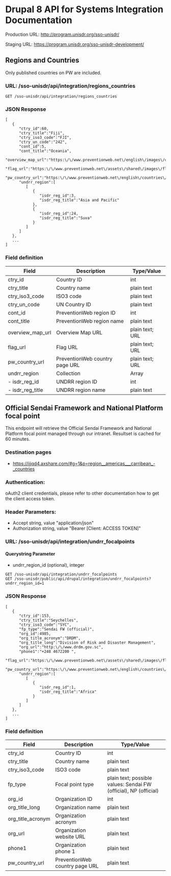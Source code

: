 # Drupal 8 API for Systems Integration Documentation

Production URL: http://program.unisdr.org/sso-unisdr/

Staging URL: https://program.unisdr.org/sso-unisdr-development/


## Regions and Countries

Only published countries on PW are included.

### URL: /sso-unisdr/api/integration/regions_countries

```shell
GET /sso-unisdr/api/integration/regions_countries
```

### JSON Response

```shell
[
   {
      "ctry_id":60,
      "ctry_title":"Fiji",
      "ctry_iso3_code":"FJI",
      "ctry_un_code":"242",
      "cont_id":5,
      "cont_title":"Oceania",
      "overview_map_url":"https:\/\/www.preventionweb.net\/english\/images\/countries\/maps\/fji.gif",
      "flag_url":"https:\/\/www.preventionweb.net\/assets\/shared\/images\/flags\/fji.jpg",
      "pw_country_url":"https:\/\/www.preventionweb.net\/english\/countries\/oceania\/fji",
      "undrr_region":[
         [
            {
               "isdr_reg_id":3,
               "isdr_reg_title":"Asia and Pacific"
            },
            {
               "isdr_reg_id":24,
               "isdr_reg_title":"Suva"
            }
         ]
      ]
   },
   ...
]
```

### Field definition

| Field            | Description                    | Type/Value      |
|------------------|--------------------------------|-----------------|
| ctry_id          | Country ID                     | int             |
| ctry_title       | Country name                   | plain text      |
| ctry_iso3_code   | ISO3 code                      | plain text      |
| ctry_un_code     | UN Country ID                  | plain text      |
| cont_id          | PreventionWeb region ID        | int             |
| cont_title       | PreventionWeb region name      | plain text      |
| overview_map_url | Overview Map URL               | plain text; URL |
| flag_url         | Flag URL                       | plain text; URL |
| pw_country_url   | PreventionWeb country page URL | plain text; URL |
| undrr_region     | Collection                     | Array           |
| - isdr_reg_id    | UNDRR region ID                | int             |
| - isdr_reg_title | UNDRR region name              | plain text      |


## Official Sendai Framework and National Platform focal point

This endpoint will retrieve the Official Sendai Framework and National Platform focal point managed through our intranet. Resultset is cached for 60 minutes.

### Destination pages
* https://ijjqd4.axshare.com/#g=1&p=region__americas___carribean_-_countries

### Authentication:

oAuth2 client credentials, please refer to other documentation how to get the client access token.


### Header Parameters:

* Accept string, value "application/json"
* Authorization string, value "Bearer [Client: ACCESS TOKEN]"


### URL: /sso-unisdr/api/integration/undrr_focalpoints

#### Querystring Parameter

* undrr_region_id (optional), integer

```shell
GET /sso-unisdr/api/integration/undrr_focalpoints
GET /sso-unisdr/public/api/drupal/integration/undrr_focalpoints?undrr_region_id=1
```

### JSON Response

```shell
[
   {
      "ctry_id":153,
      "ctry_title":"Seychelles",
      "ctry_iso3_code":"SYC",
      "fp_type":"Sendai FW (official)",
      "org_id":4985,
      "org_title_acronym":"DRDM",
      "org_title_long":"Division of Risk and Disaster Management",
      "org_url":"http:\/\/www.drdm.gov.sc",
      "phone1":"+248 4672200 ",
      "flag_url":"https:\/\/www.preventionweb.net\/assets\/shared\/images\/flags\/syc.jpg",
      "pw_country_url":"https:\/\/www.preventionweb.net\/english\/countries\/africa\/syc",
      "undrr_region":[
         [
            {
               "isdr_reg_id":1,
               "isdr_reg_title":"Africa"
            }
         ]
      ]
   },
   ...
]
```

### Field definition

| Field             	| Description                    	| Type/Value                                                      	|
|-------------------	|--------------------------------	|-----------------------------------------------------------------	|
| ctry_id           	| Country ID                     	| int                                                             	|
| ctry_title        	| Country name                   	| plain text                                                      	|
| ctry_iso3_code    	| ISO3 code                      	| plain text                                                      	|
| fp_type           	| Focal point type               	| plain text; possible values: Sendai FW (official), NP (official) 	|
| org_id            	| Organization ID                	| int                                                             	|
| org_title_long    	| Organization name              	| plain text                                                      	|
| org_title_acronym 	| Organization acronym           	| plain text                                                      	|
| org_url           	| Organization website URL       	| plain text                                                      	|
| phone1            	| Organization phone 1           	| plain text                                                      	|
| pw_country_url    	| PreventionWeb country page URL 	| plain text                                                      	|
















